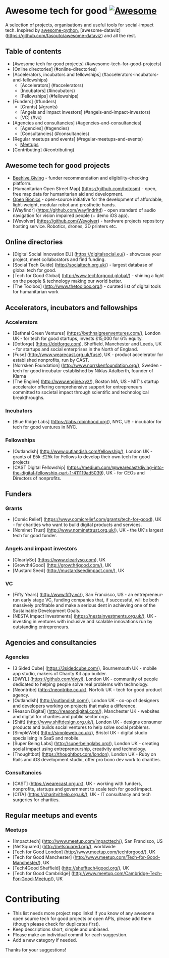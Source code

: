 # Awesome tech for good [![Awesome](https://cdn.rawgit.com/sindresorhus/awesome/d7305f38d29fed78fa85652e3a63e154dd8e8829/media/badge.svg)](https://github.com/sindresorhus/awesome)

A selection of projects, organisations and useful tools for social-impact tech. Inspired by [awesome-python](https://github.com/vinta/awesome-python), [awesome-dataviz] (https://github.com/fasouto/awesome-dataviz) and all the rest.

## Table of contents
- [Awesome tech for good projects] (#awesome-tech-for-good-projects)
- [Online directories] (#online-directories)
- [Accelerators, incubators and fellowships] (#accelerators-incubators-and-fellowships)
  - [Accelerators] (#accelerators)
  - [Incubators] (#incubators)
  - [Fellowships] (#fellowships)
- [Funders] (#funders)
  - [Grants] (#grants)
  - [Angels and impact investors] (#angels-and-impact-investors)
  - [VC] (#vc)
- [Agencies and consultancies] (#agencies-and-consultancies)
  - [Agencies] (#agencies)
  - [Consultancies] (#consultancies)
- [Regular meetups and events] (#regular-meetups-and-events)
  - [Meetups](#meetups)
- [Contributing] (#contributing) 


## Awesome tech for good projects
- [Beehive Giving](https://www.beehivegiving.org) - funder recommendation and eligibility-checking platform.
- [Humanitarian Open Street Map] (https://github.com/hotosm) - open, free map data for humanitarian aid and development.
- [Open Bionics](https://github.com/OpenBionics) - open-source initiative for the development of affordable, light-weight, modular robot and prosthetic hands.
- [Wayfindr] (https://github.com/wayfindrltd) - open standard of audio navigation for vision impaired people (+ demo iOS app).
- [Wevolver] (https://github.com/Wevolver) - hardware projects repository hosting service. Robotics, drones, 3D printers etc.


## Online directories 
- [Digital Social Innovation EU] (https://digitalsocial.eu/) - showcase your project, meet collaborators and find funding.
- [Social Tech Guide] (http://socialtech.org.uk/) - largest database of global tech for good.
- [Tech for Good Global] (http://www.techforgood.global/) - shining a light on the people & technology making our world better.
- [The Toolbox] (http://www.thetoolbox.org/) - curated list of digital tools for humanitarian work


## Accelerators, incubators and fellowships

### Accelerators
- [Bethnal Green Ventures] (https://bethnalgreenventures.com/), London UK  - for tech for good startups, invests £15,000 for 6% equity.
- [Dotforge] (https://dotforge.com), Sheffield, Manchester and Leeds, UK  - for startups and social enterprises in the North of England.
- [Fuse] (http://www.wearecast.org.uk/fuse), UK - product accelerator for established nonprofits, run by CAST.
- [Norrsken Foundation] (http://www.norrskenfoundation.org/), Sweden - tech for good incubator established by Niklas Adalberth, founder of Klarna 
- [The Engine] (http://www.engine.xyz/), Boston MA, US - MIT's startup accelerator offering comprehensive support for entrepreneurs committed to societal impact through scientific and technological breakthroughs.

### Incubators
- [Blue Ridge Labs] (https://labs.robinhood.org/), NYC, US - incubator for tech for good ventures in NYC.

### Fellowships
- [Outlandish] (http://www.outlandish.com/fellowship/), London UK - grants of £5k-£25k for Fellows to develop their own tech for good projects
- [CAST Digital Fellowship] (https://medium.com/@wearecast/diving-into-the-digital-fellowship-part-1-411119ad5039), UK - for CEOs and Directors of nonprofits.


## Funders

### Grants
- [Comic Relief] (https://www.comicrelief.com/grants/tech-for-good), UK - for charities who want to build digital products and services.
- [Nominet Trust] (http://www.nominettrust.org.uk/), UK - the UK's largest tech for good funder.

### Angels and impact investors
- [ClearlySo] (https://www.clearlyso.com), UK
- [Growth4Good] (http://growth4good.com/), UK
- [Mustard Seed] (http://mustardseedimpact.com/), UK

### VC
- [Fifty Years] (http://www.fifty.vc/), San Francisco, US - an entrepreneur-run early stage VC, funding companies that, if successful, will be both massively profitable and make a serious dent in achieving one of the Sustainable Development Goals.
- [NESTA Impact Investments] (https://nestainvestments.org.uk/), UK - investing in ventures with inclusive and scalable innovations run by outstanding entrepreneurs.


## Agencies and consultancies

### Agencies
- [3 Sided Cube] (https://3sidedcube.com/), Bournemouth UK - mobile app studio, makers of Charity Kit app builder.
- [DWYL] (https://github.com/dwyl), London UK - community of people dedicated to helping people solve real problems with technology.
- [Neontribe] (http://neontribe.co.uk), Norfolk UK - tech for good product agency.
- [Outlandish] (http://outlandish.com/), London UK - co-op of designers and developers working on projects that make a difference.
- [Reason Digital] (http://reasondigital.com/), Manchester UK - websites and digital for charities and public sector orgs.
- [Shift] (http://www.shiftdesign.org.uk/), London UK  - designs consumer products and builds social ventures to help solve social problems.
- [SimpleWeb] (http://simpleweb.co.uk/), Bristol UK - digital studio specialising in SaaS and mobile.
- [Super Being Labs] (http://superbeinglabs.org/), London UK - creating social impact using entrepreneurship, creativity and technology.
- [Thoughtbot] (https://thoughtbot.com/london), London UK - Ruby on Rails and iOS development studio, offer pro bono dev work to charities.

### Consultancies
- [CAST] (https://wearecast.org.uk), UK - working with funders, nonprofits, startups and government to scale tech for good impact.
- [CITA] (https://charityithelp.org.uk/), UK - IT consultancy and tech surgeries for charities. 


## Regular meetups and events

### Meetups
- [Impact.tech] (http://www.meetup.com/impacttech/), San Francisco, US
- [NetSquared] (http://netsquared.org/), worldwide
- [Tech for Good London] (http://www.meetup.com/techforgood/), UK
- [Tech for Good Manchester] (http://www.meetup.com/Tech-for-Good-Manchester/), UK
- [Tech4Good Sheffield] (http://shefftech4good.org/), UK
- [Tech for Good Cambridge] (http://www.meetup.com/Cambridge-Tech-For-Good-Meetup/), UK


# Contributing

- This list needs more project repo links! If you know of any awesome open source tech for good projects or open APIs, please add them (though please check for duplicates first).
- Keep descriptions short, simple and unbiased.
- Please make an individual commit for each suggestion.
- Add a new category if needed.

Thanks for your suggestions!

